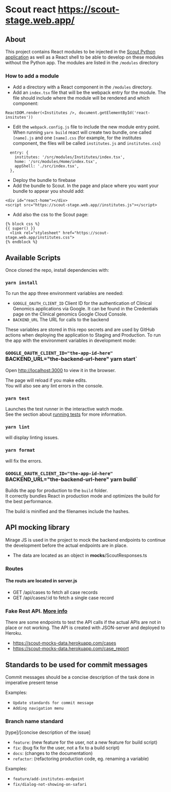 # Scout react https://scout-stage.web.app/

## About

This project contains React modules to be injected in the [Scout Python application](https://github.com/Clinical-Genomics/scout) as well as a React shell to be able to develop on these modules without the Python app.
The modules are listed in the `/modules` directory

### How to add a module

- Add a directory with a React component in the `/modules` directory.
- Add an `index.tsx` file that will be the webpack entry for the module. The file should include where the module will be rendered and which component:
```
ReactDOM.render(<Institutes />, document.getElementById('react-insitutes'))
```
- Edit the `webpack.config.js` file to include the new module entry point. When running `yarn build` react will create two bundle, one called `[name].js` and one `[name].css` (for example, for the institutes component, the files will be called `institutes.js` and `institutes.css`)
```
  entry: {
    institutes: '/src/modules/Institutes/index.tsx',
    home: '/src/modules/Home/index.tsx',
    appShell: './src/index.tsx',
  },
```
- Deploy the bundle to firebase
- Add the bundle to Scout. In the page and place where you want your bundle to appear you should add:
```  
<div id="react-home"></div>
<script src="https://scout-stage.web.app//institutes.js"></script>
```
- Add also the css to the Scout page:
```
{% block css %}
{{ super() }}
  <link rel="stylesheet" href="https://scout-stage.web.app/institutes.css">
{% endblock %}
```

## Available Scripts

Once cloned the repo, install dependencies with:

### `yarn install`

To run the app three environment variables are needed:

- `GOOGLE_OAUTH_CLIENT_ID` Client ID for the authentication of Clinical Genomics applications via Google. It can be found in the Credentials page on the Clinical genomics Google Cloud Console.
- `BACKEND_URL` The URL for calls to the backend

These variables are stored in this repo secrets and are used by GitHub actions when deploying the application to Staging and Production.
To run the app with the environment variables in development mode:

### `GOOGLE_OAUTH_CLIENT_ID="the-app-id-here" `BACKEND_URL="the-backend-url-here" yarn start`

Open [http://localhost:3000](http://localhost:3000) to view it in the browser.

The page will reload if you make edits.<br />
You will also see any lint errors in the console.

### `yarn test`

Launches the test runner in the interactive watch mode.<br />
See the section about [running tests](https://facebook.github.io/create-react-app/docs/running-tests) for more information.

### `yarn lint`
will display linting issues.

### `yarn format`
will fix the errors.


### `GOOGLE_OAUTH_CLIENT_ID="the-app-id-here" `BACKEND_URL="the-backend-url-here" yarn build`

Builds the app for production to the `build` folder.<br />
It correctly bundles React in production mode and optimizes the build for the best performance.

The build is minified and the filenames include the hashes.<br />

## API mocking library
Mirage JS is used in the project to mock the backend endpoints to continue the development before the actual endpoints are in place.
- The data are located as an object in __mocks__/ScoutResponses.ts

### Routes
#### The routs are located in server.js
- GET /api/cases to fetch all case records
- GET /api/cases/:id to fetch a single case record

### Fake Rest API. [More info](https://github.com/Clinical-Genomics/scout-mocks-data)  
There are some endpoints to test the API calls if the actual APIs are not in place or not working.
The API is created with JSON-server and deployed to Heroku.
- https://scout-mocks-data.herokuapp.com/cases
- https://scout-mocks-data.herokuapp.com/case_report

## Standards to be used for commit messages
Commit messages should be a concise description of the task done in imperative present tense

Examples:
- `Update standards for commit message`
- `Adding navigation menu`

### Branch name standard
[type]/[concise description of the issue]

- `feature`: (new feature for the user, not a new feature for build script)
- `fix`: (bug fix for the user, not a fix to a build script)
- `docs`: (changes to the documentation)
- `refactor`: (refactoring production code, eg. renaming a variable)

Examples: 
- `feature/add-institutes-endpoint`
- `fix/dialog-not-showing-on-safari`


